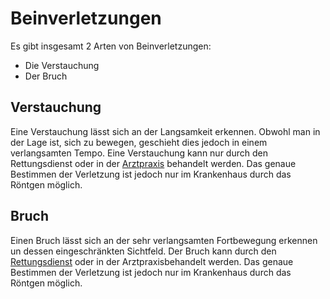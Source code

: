 # Beinverletzungen

Es gibt insgesamt 2 Arten von Beinverletzungen:
* Die Verstauchung
* Der Bruch

## Verstauchung 
Eine Verstauchung lässt sich an der Langsamkeit erkennen. Obwohl man in der Lage ist, sich zu bewegen, geschieht dies jedoch in einem verlangsamten Tempo. Eine Verstauchung kann nur durch den Rettungsdienst oder in der [Arztpraxis](../../pages/orte/arztpraxis.md) behandelt werden. Das genaue Bestimmen der Verletzung ist jedoch nur im Krankenhaus durch das Röntgen möglich.

## Bruch
Einen Bruch lässt sich an der sehr verlangsamten Fortbewegung erkennen un dessen eingeschränkten Sichtfeld. Der Bruch kann durch den [Rettungsdienst](../../pages/fraktionen/rettungsdiesnt.md) oder in der Arztpraxisbehandelt werden. Das genaue Bestimmen der Verletzung ist jedoch nur im Krankenhaus durch das Röntgen möglich.
